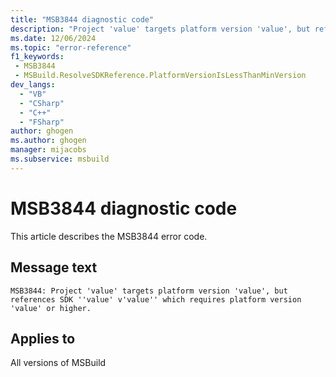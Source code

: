 ```yaml
---
title: "MSB3844 diagnostic code"
description: "Project 'value' targets platform version 'value', but references SDK ''value' v'value'' which requires platform version 'value' or higher."
ms.date: 12/06/2024
ms.topic: "error-reference"
f1_keywords:
 - MSB3844
 - MSBuild.ResolveSDKReference.PlatformVersionIsLessThanMinVersion
dev_langs:
  - "VB"
  - "CSharp"
  - "C++"
  - "FSharp"
author: ghogen
ms.author: ghogen
manager: mijacobs
ms.subservice: msbuild
---
```


# MSB3844 diagnostic code

<!-- :::ErrorDefinitionDescription::: -->
<!-- :::editable-content name="introDescription"::: -->
This article describes the MSB3844 error code.
<!-- :::editable-content-end::: -->

## Message text

`MSB3844: Project 'value' targets platform version 'value', but references SDK ''value' v'value'' which requires platform version 'value' or higher.`

<!-- :::editable-content name="postOutputDescription"::: -->
<!--
{StrBegin="MSB3844: "}
-->
<!-- :::editable-content-end::: -->
<!-- :::ErrorDefinitionDescription-end::: -->

## Applies to

All versions of MSBuild
